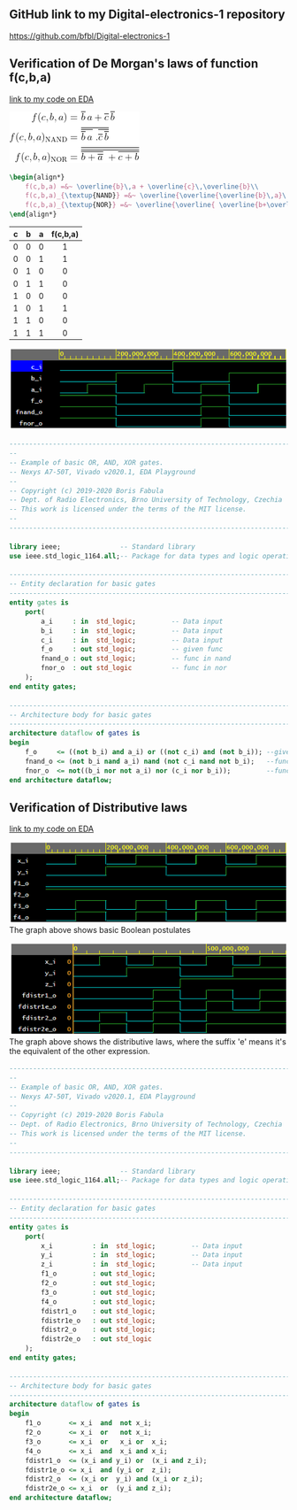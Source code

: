 ## GitHub link to my Digital-electronics-1 repository
https://github.com/bfbl/Digital-electronics-1
  
  
## Verification of De Morgan's laws of function f(c,b,a)
[link to my code on EDA](https://www.edaplayground.com/x/Qw2f)
  
    
![Logic function](images/equations.gif)  
```LaTeX
\begin{align*}
    f(c,b,a) =&~ \overline{b}\,a + \overline{c}\,\overline{b}\\
    f(c,b,a)_{\textup{NAND}} =&~ \overline{\overline{\overline{b}\,a}\ .\overline{\overline{c}\,\overline{b}}}\\\
    f(c,b,a)_{\textup{NOR}} =&~ \overline{\overline{ \overline{b+\overline{a}}\ + \overline{c+b}}}\\\
\end{align*}
```
  
| **c** | **b** |**a** | **f(c,b,a)** |
| :-: | :-: | :-: | :-: |
| 0 | 0 | 0 | 1 |
| 0 | 0 | 1 | 1 |
| 0 | 1 | 0 | 0 |
| 0 | 1 | 1 | 0 |
| 1 | 0 | 0 | 0 |
| 1 | 0 | 1 | 1 |
| 1 | 1 | 0 | 0 |
| 1 | 1 | 1 | 0 |

![Logic function](images/grafU1.PNG)
```VHDL
------------------------------------------------------------------------
--
-- Example of basic OR, AND, XOR gates.
-- Nexys A7-50T, Vivado v2020.1, EDA Playground
--
-- Copyright (c) 2019-2020 Boris Fabula
-- Dept. of Radio Electronics, Brno University of Technology, Czechia
-- This work is licensed under the terms of the MIT license.
--
------------------------------------------------------------------------

library ieee;               -- Standard library
use ieee.std_logic_1164.all;-- Package for data types and logic operations

------------------------------------------------------------------------
-- Entity declaration for basic gates
------------------------------------------------------------------------
entity gates is
    port(
        a_i     : in  std_logic;         -- Data input
        b_i     : in  std_logic;         -- Data input
        c_i     : in  std_logic;         -- Data input
        f_o     : out std_logic;         -- given func
        fnand_o : out std_logic;         -- func in nand
        fnor_o  : out std_logic          -- func in nor
    );
end entity gates;

------------------------------------------------------------------------
-- Architecture body for basic gates
------------------------------------------------------------------------
architecture dataflow of gates is
begin
    f_o     <= ((not b_i) and a_i) or ((not c_i) and (not b_i)); --given function
    fnand_o <= (not b_i nand a_i) nand (not c_i nand not b_i);   --func using only nand
    fnor_o  <= not((b_i nor not a_i) nor (c_i nor b_i));         --func using only nor
end architecture dataflow;
```

## Verification of Distributive laws
[link to my code on EDA](https://www.edaplayground.com/x/W_Lu)

![Logic function](images/basicBoolean.PNG)  
The graph above shows basic Boolean postulates
  
![Logic function](images/distrLaws.PNG)  
The graph above shows the distributive laws, where the suffix 'e' means it's the equivalent of the other expression.

```VHDL
------------------------------------------------------------------------
--
-- Example of basic OR, AND, XOR gates.
-- Nexys A7-50T, Vivado v2020.1, EDA Playground
--
-- Copyright (c) 2019-2020 Boris Fabula
-- Dept. of Radio Electronics, Brno University of Technology, Czechia
-- This work is licensed under the terms of the MIT license.
--
------------------------------------------------------------------------

library ieee;               -- Standard library
use ieee.std_logic_1164.all;-- Package for data types and logic operations

------------------------------------------------------------------------
-- Entity declaration for basic gates
------------------------------------------------------------------------
entity gates is
    port(
        x_i          : in  std_logic;         -- Data input
        y_i          : in  std_logic;         -- Data input
        z_i          : in  std_logic;         -- Data input
        f1_o         : out std_logic;  
        f2_o         : out std_logic;         
        f3_o         : out std_logic;
        f4_o         : out std_logic;
        fdistr1_o    : out std_logic;
        fdistr1e_o   : out std_logic;
        fdistr2_o    : out std_logic;
        fdistr2e_o   : out std_logic
    );
end entity gates;

------------------------------------------------------------------------
-- Architecture body for basic gates
------------------------------------------------------------------------
architecture dataflow of gates is
begin
    f1_o       <= x_i  and  not x_i;
    f2_o       <= x_i  or   not x_i;
    f3_o       <= x_i  or   x_i or  x_i;        
    f4_o       <= x_i  and  x_i and x_i;
    fdistr1_o  <= (x_i and y_i) or  (x_i and z_i);
    fdistr1e_o <= x_i  and (y_i or  z_i);
    fdistr2_o  <= (x_i or  y_i) and (x_i or z_i);
    fdistr2e_o <= x_i  or  (y_i and z_i);
end architecture dataflow;

```